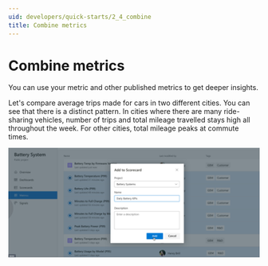 ```yaml
---
uid: developers/quick-starts/2_4_combine
title: Combine metrics
---
```


# Combine metrics

You can use your metric and other published metrics to get deeper insights. 

Let's compare average trips made for cars in two different cities. You can see that there is a distinct pattern. In cities where there are many ride-sharing vehicles, number of trips and total mileage travelled stays high all throughout the week. For other cities, total mileage peaks at commute times. 

![Combine metrics](combine-metrics.png)
